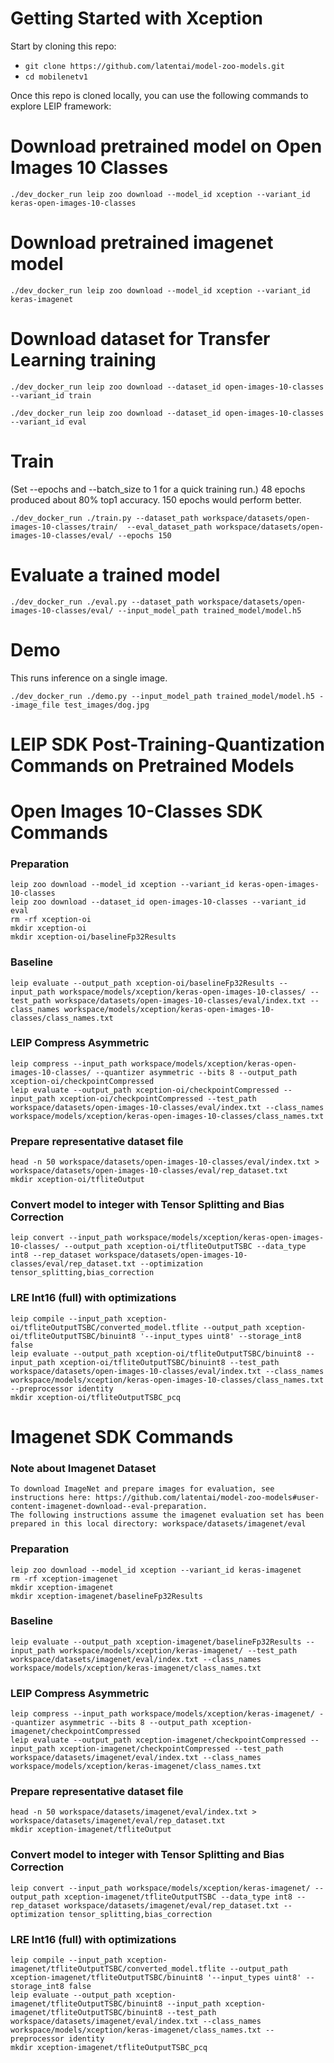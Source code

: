 # Getting Started with Xception

Start by cloning this repo:
* ```git clone https://github.com/latentai/model-zoo-models.git```
* ```cd mobilenetv1```

Once this repo is cloned locally, you can use the following commands to explore LEIP framework:


# Download pretrained model on Open Images 10 Classes
```
./dev_docker_run leip zoo download --model_id xception --variant_id keras-open-images-10-classes
```

# Download pretrained imagenet model
```
./dev_docker_run leip zoo download --model_id xception --variant_id keras-imagenet
```
# Download dataset for Transfer Learning training
```
./dev_docker_run leip zoo download --dataset_id open-images-10-classes --variant_id train

./dev_docker_run leip zoo download --dataset_id open-images-10-classes --variant_id eval
```
# Train

(Set --epochs and --batch_size to 1 for a quick training run.)
48 epochs produced about 80% top1 accuracy. 150 epochs would perform better.
```
./dev_docker_run ./train.py --dataset_path workspace/datasets/open-images-10-classes/train/  --eval_dataset_path workspace/datasets/open-images-10-classes/eval/ --epochs 150
```
# Evaluate a trained model
```
./dev_docker_run ./eval.py --dataset_path workspace/datasets/open-images-10-classes/eval/ --input_model_path trained_model/model.h5
```
# Demo

This runs inference on a single image.
```
./dev_docker_run ./demo.py --input_model_path trained_model/model.h5 --image_file test_images/dog.jpg
```

# LEIP SDK Post-Training-Quantization Commands on Pretrained Models

# Open Images 10-Classes SDK Commands
### Preparation
```
leip zoo download --model_id xception --variant_id keras-open-images-10-classes
leip zoo download --dataset_id open-images-10-classes --variant_id eval
rm -rf xception-oi
mkdir xception-oi
mkdir xception-oi/baselineFp32Results
```
### Baseline
```
leip evaluate --output_path xception-oi/baselineFp32Results --input_path workspace/models/xception/keras-open-images-10-classes/ --test_path workspace/datasets/open-images-10-classes/eval/index.txt --class_names workspace/models/xception/keras-open-images-10-classes/class_names.txt
```
### LEIP Compress Asymmetric
```
leip compress --input_path workspace/models/xception/keras-open-images-10-classes/ --quantizer asymmetric --bits 8 --output_path xception-oi/checkpointCompressed
leip evaluate --output_path xception-oi/checkpointCompressed --input_path xception-oi/checkpointCompressed --test_path workspace/datasets/open-images-10-classes/eval/index.txt --class_names workspace/models/xception/keras-open-images-10-classes/class_names.txt
```
### Prepare representative dataset file
```
head -n 50 workspace/datasets/open-images-10-classes/eval/index.txt > workspace/datasets/open-images-10-classes/eval/rep_dataset.txt
mkdir xception-oi/tfliteOutput
```
### Convert model to integer with Tensor Splitting and Bias Correction
```
leip convert --input_path workspace/models/xception/keras-open-images-10-classes/ --output_path xception-oi/tfliteOutputTSBC --data_type int8 --rep_dataset workspace/datasets/open-images-10-classes/eval/rep_dataset.txt --optimization tensor_splitting,bias_correction
```
### LRE Int16 (full) with optimizations
```
leip compile --input_path xception-oi/tfliteOutputTSBC/converted_model.tflite --output_path xception-oi/tfliteOutputTSBC/binuint8 '--input_types uint8' --storage_int8 false
leip evaluate --output_path xception-oi/tfliteOutputTSBC/binuint8 --input_path xception-oi/tfliteOutputTSBC/binuint8 --test_path workspace/datasets/open-images-10-classes/eval/index.txt --class_names workspace/models/xception/keras-open-images-10-classes/class_names.txt --preprocessor identity
mkdir xception-oi/tfliteOutputTSBC_pcq
```
# Imagenet SDK Commands
### Note about Imagenet Dataset
```
To download ImageNet and prepare images for evaluation, see instructions here: https://github.com/latentai/model-zoo-models#user-content-imagenet-download--eval-preparation.
The following instructions assume the imagenet evaluation set has been prepared in this local directory: workspace/datasets/imagenet/eval
```
### Preparation
```
leip zoo download --model_id xception --variant_id keras-imagenet
rm -rf xception-imagenet
mkdir xception-imagenet
mkdir xception-imagenet/baselineFp32Results
```
### Baseline
```
leip evaluate --output_path xception-imagenet/baselineFp32Results --input_path workspace/models/xception/keras-imagenet/ --test_path workspace/datasets/imagenet/eval/index.txt --class_names workspace/models/xception/keras-imagenet/class_names.txt
```
### LEIP Compress Asymmetric
```
leip compress --input_path workspace/models/xception/keras-imagenet/ --quantizer asymmetric --bits 8 --output_path xception-imagenet/checkpointCompressed
leip evaluate --output_path xception-imagenet/checkpointCompressed --input_path xception-imagenet/checkpointCompressed --test_path workspace/datasets/imagenet/eval/index.txt --class_names workspace/models/xception/keras-imagenet/class_names.txt
```
### Prepare representative dataset file
```
head -n 50 workspace/datasets/imagenet/eval/index.txt > workspace/datasets/imagenet/eval/rep_dataset.txt
mkdir xception-imagenet/tfliteOutput
```
### Convert model to integer with Tensor Splitting and Bias Correction
```
leip convert --input_path workspace/models/xception/keras-imagenet/ --output_path xception-imagenet/tfliteOutputTSBC --data_type int8 --rep_dataset workspace/datasets/imagenet/eval/rep_dataset.txt --optimization tensor_splitting,bias_correction
```
### LRE Int16 (full) with optimizations
```
leip compile --input_path xception-imagenet/tfliteOutputTSBC/converted_model.tflite --output_path xception-imagenet/tfliteOutputTSBC/binuint8 '--input_types uint8' --storage_int8 false
leip evaluate --output_path xception-imagenet/tfliteOutputTSBC/binuint8 --input_path xception-imagenet/tfliteOutputTSBC/binuint8 --test_path workspace/datasets/imagenet/eval/index.txt --class_names workspace/models/xception/keras-imagenet/class_names.txt --preprocessor identity
mkdir xception-imagenet/tfliteOutputTSBC_pcq
```
